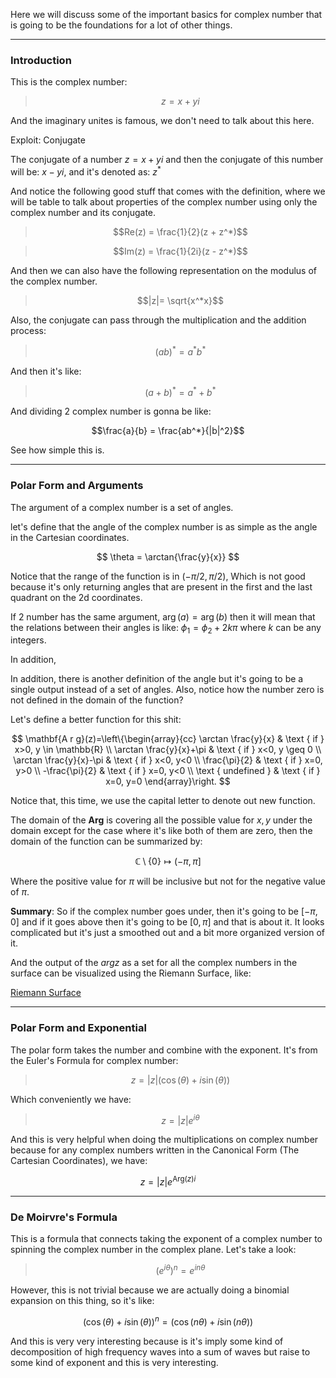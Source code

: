 Here we will discuss some of the important basics for complex number that is going to be the foundations for a lot of other things. 

---
### Introduction 

This is the complex number: 

> $$z = x + yi$$

And the imaginary unites is famous, we don't need to talk about this here. 

Exploit:  Conjugate

The conjugate of a number $z = x + yi$ and then the conjugate of this number will be: $x - yi$, and it's denoted as: $z^*$

And notice the following good stuff that comes with the definition, where we will be table to talk about properties of the complex number using only the complex number and its conjugate. 

> $$Re(z) = \frac{1}{2}(z + z^*)$$

> $$Im(z) = \frac{1}{2i}(z - z^*)$$

And then we can also have the following representation on the modulus of the complex number. 

> $$|z|= \sqrt{x^*x}$$

Also, the conjugate can pass through the multiplication and the addition process: 

> $$(ab)^* = a^*b^*$$

And then it's like: 

> $$(a + b)^* = a^* + b^*$$

And dividing 2 complex number is gonna be like: 

$$\frac{a}{b} = \frac{ab^*}{|b|^2}$$

See how simple this is. 

--- 

### Polar Form and Arguments

The argument of a complex number is a set of angles. 

let's define that the angle of the complex number is as simple as the angle in the Cartesian coordinates. 

$$
\theta = \arctan{\frac{y}{x}}
$$

Notice that the range of the function is in $(-\pi/2, \pi/2)$, Which is not good because it's only returning angles that are present in the first and the last quadrant on the 2d coordinates. 

If 2 number has the same argument, $\arg{(a)} = \arg{(b)}$ then it will mean that the relations between their angles is like: $\phi_1 = \phi_2 + 2k\pi$ where $k$ can be any integers. 

In addition, 

In addition, there is another definition of the angle but it's going to be a single output instead of a set of angles. Also, notice how the number zero is not defined in the domain of the function?

Let's define a better function for this shit: 

$$
\mathbf{A r g}(z)=\left\{\begin{array}{cc}
\arctan \frac{y}{x} & \text { if } x>0, y \in \mathbb{R} \\
\arctan \frac{y}{x}+\pi & \text { if } x<0, y \geq 0 \\
\arctan \frac{y}{x}-\pi & \text { if } x<0, y<0 \\
\frac{\pi}{2} & \text { if } x=0, y>0 \\
-\frac{\pi}{2} & \text { if } x=0, y<0 \\
\text { undefined } & \text { if } x=0, y=0
\end{array}\right.
$$

Notice that, this time, we use the capital letter to denote out new function. 

The domain of the $\mathbf{Arg}$ is covering all the possible value for $x,y$ under the domain except for the case where it's like both of them are zero, then the domain of the function can be summarized by: 

$$
	\mathbb{C}\setminus\{0\} \mapsto (-\pi, \pi]
$$

Where the positive value for $\pi$ will be inclusive but not for the negative value of $\pi$. 

**Summary**: 
So if the complex number goes under, then it's going to be $[-\pi, 0]$ and if it goes above then it's going to be $[0, \pi]$  and that is about it. 
It looks complicated but it's just a smoothed out and a bit more organized version of it. 

And the output of the $arg{z}$ as a set for all the complex numbers in the surface can be visualized using the Riemann Surface, like: 

[Riemann Surface](https://www.wikiwand.com/en/Riemann_surface)

---

### Polar Form and Exponential

The polar form takes the number and combine with the exponent. It's from the Euler's Formula for complex number: 

> $$
> z = |z|(\cos(\theta) + i\sin(\theta))
> $$

Which conveniently we have: 

> $$
> z = |z|e^{i\theta} 
> $$

And this is very helpful when doing the multiplications on complex number because for any complex numbers written in the Canonical Form (The Cartesian Coordinates), we have: 

$$
z = |z| e^{\text{Arg}{(z)}i}
$$

---

### De Moirvre's Formula

This is a formula that connects taking the exponent of a complex number to spinning the complex number in the complex plane. Let's take a look: 

> $$(e^{i\theta})^n = e^{i n \theta}$$

However, this is not trivial because we are actually doing a binomial expansion on this thing, so it's like: 

$$
(\cos(\theta) + i\sin(\theta))^n = (\cos(n\theta) + i \sin(n\theta))
$$

And this is very very interesting because is it's imply some kind of decomposition of high frequency waves into a sum of waves but raise to some kind of exponent and this is very interesting. 





